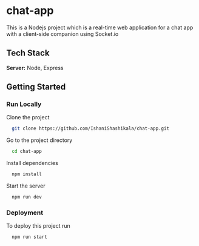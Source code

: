# chat-app

This is a Nodejs project which is a real-time web application for a chat app with a client-side companion using Socket.io

## Tech Stack

**Server:** Node, Express

## Getting Started
### Run Locally

Clone the project

```bash
  git clone https://github.com/IshaniShashikala/chat-app.git
```

Go to the project directory

```bash
  cd chat-app
```

Install dependencies

```bash
  npm install
```

Start the server

```bash
  npm run dev
```
### Deployment

To deploy this project run

```bash
  npm run start
```
